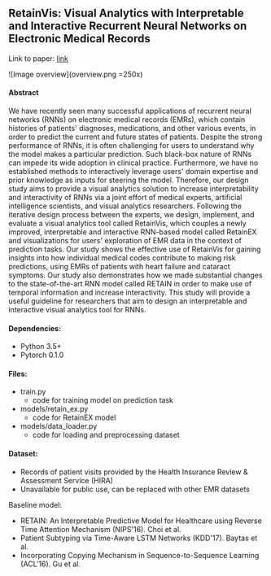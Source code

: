 ## RetainVis: Visual Analytics with Interpretable and Interactive Recurrent Neural Networks on Electronic Medical Records

Link to paper: [link](https://arxiv.org/abs/1805.10724)

![Image overview](overview.png =250x)

#### Abstract
We have recently seen many successful applications of recurrent neural networks (RNNs) on electronic medical records (EMRs), which contain histories of patients' diagnoses, medications, and other various events, in order to predict the current and future states of patients. Despite the strong performance of RNNs, it is often challenging for users to understand why the model makes a particular prediction. Such black-box nature of RNNs can impede its wide adoption in clinical practice. Furthermore, we have no established methods to interactively leverage users' domain expertise and prior knowledge as inputs for steering the model. Therefore, our design study aims to provide a visual analytics solution to increase interpretability and interactivity of RNNs via a joint effort of medical experts, artificial intelligence scientists, and visual analytics researchers. Following the iterative design process between the experts, we design, implement, and evaluate a visual analytics tool called RetainVis, which couples a newly improved, interpretable and interactive RNN-based model called RetainEX and visualizations for users' exploration of EMR data in the context of prediction tasks. Our study shows the effective use of RetainVis for gaining insights into how individual medical codes contribute to making risk predictions, using EMRs of patients with heart failure and cataract symptoms. Our study also demonstrates how we made substantial changes to the state-of-the-art RNN model called RETAIN in order to make use of temporal information and increase interactivity. This study will provide a useful guideline for researchers that aim to design an interpretable and interactive visual analytics tool for RNNs.

#### Dependencies:
- Python 3.5+
- Pytorch 0.1.0

#### Files:
- train.py
  - code for training model on prediction task
- models/retain_ex.py
  - code for RetainEX model
- models/data_loader.py
  - code for loading and preprocessing dataset

#### Dataset:
- Records of patient visits provided by the Health Insurance Review & Assessment Service (HIRA)
- Unavailable for public use, can be replaced with other EMR datasets

Baseline model:
- RETAIN: An Interpretable Predictive Model for Healthcare using Reverse Time Attention Mechanism (NIPS'16). Choi et al.
- Patient Subtyping via Time-Aware LSTM Networks (KDD'17). Baytas et al.
- Incorporating Copying Mechanism in Sequence-to-Sequence Learning (ACL'16). Gu et al.
